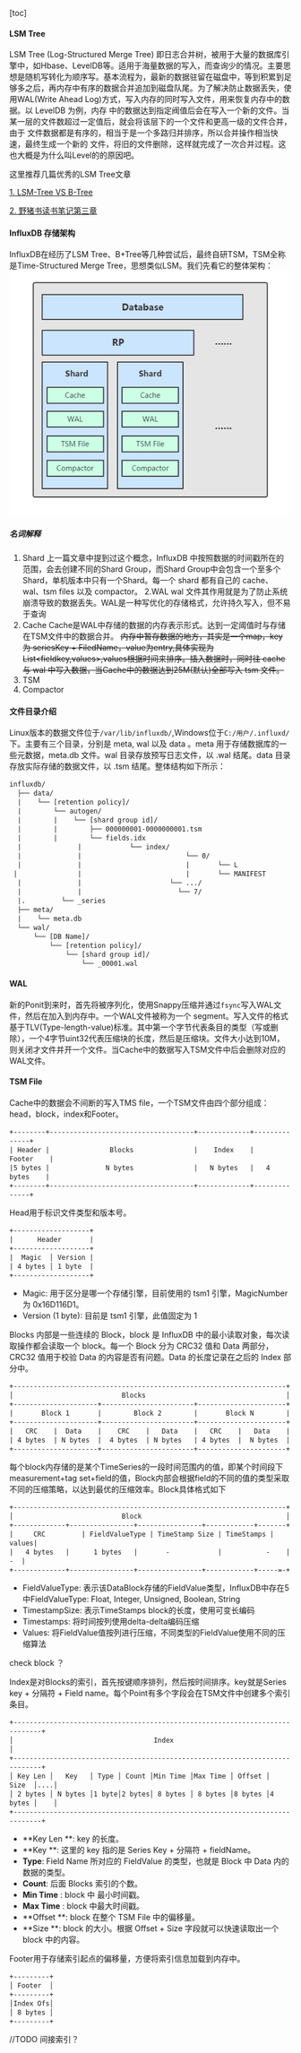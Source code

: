 [toc]

#### LSM Tree

LSM Tree (Log-Structured Merge Tree) 即日志合并树，被用于大量的数据库引擎中，如Hbase、LevelDB等。适用于海量数据的写入，而查询少的情况。主要思想是随机写转化为顺序写。基本流程为，最新的数据驻留在磁盘中，等到积累到足够多之后，再内存中有序的数据合并追加到磁盘队尾。为了解决防止数据丢失，使用WAL(Write Ahead Log)方式，写入内存的同时写入文件，用来恢复内存中的数据。以 LevelDB 为例，内存 中的数据达到指定阀值后会在写入一个新的文件。当某一层的文件数超过一定值后，就会将该层下的一个文件和更高一级的文件合并，由于 文件数据都是有序的，相当于是一个多路归并排序，所以合并操作相当快速，最终生成一个新的 文件，将旧的文件删除，这样就完成了一次合并过程。这也大概是为什么叫Level的的原因吧。

这里推荐几篇优秀的LSM Tree文章

[1. LSM-Tree VS B-Tree](https://blog.bcmeng.com/post/lsm-tree-vs-b-tree.html#5-sstables-and-lsm-trees)

[2. 野猪书读书笔记第三章](https://xieyuanpeng.com/2018/10/18/野猪书读书笔记第三章/)

#### InfluxDB 存储架构

InfluxDB在经历了LSM Tree、B+Tree等几种尝试后，最终自研TSM，TSM全称是Time-Structured Merge Tree，思想类似LSM。我们先看它的整体架构：
![1](./1.png)
##### 名词解释
1. Shard
上一篇文章中提到过这个概念，InfluxDB 中按照数据的时间戳所在的范围，会去创建不同的Shard Group，而Shard Group中会包含一个至多个Shard，单机版本中只有一个Shard。每一个 shard 都有自己的 cache、wal、tsm files 以及 compactor。
2.WAL
  wal 文件其作用就是为了防止系统崩溃导致的数据丢失。WAL是一种写优化的存储格式，允许持久写入，但不易于查询
2. Cache
  Cache是WAL中存储的数据的内存表示形式。达到一定阈值时与存储在TSM文件中的数据合并。
    ~~内存中暂存数据的地方，其实是一个map，key 为 seriesKey + FiledName，value为entry,具体实现为List<fieldkey,values>,values根据时间来排序。插入数据时，同时往 cache 与 wal 中写入数据，当Cache中的数据达到25M(默认)全部写入 tsm 文件。~~
3. TSM
4. Compactor

#### 文件目录介绍

Linux版本的数据文件位于`/var/lib/influxdb/`,Windows位于`C:/用户/.influxd/`下。主要有三个目录，分别是 meta, wal 以及 data 。meta 用于存储数据库的一些元数据，meta.db 文件。wal 目录存放预写日志文件，以 .wal 结尾。data 目录存放实际存储的数据文件，以 .tsm 结尾。整体结构如下所示：

```tree
influxdb/
  ├── data/
  |    └── [retention policy]/
  |        └── autogen/
  |        |    └── [shard group id]/
  |        |        ├── 000000001-0000000001.tsm
  |        |        └── fields.idx
  |				 |			  └── index/
  |				 |							└── 0/
  |				 |							|		└── L 
 |				 |							|		└── MANIFEST
  |				 |					    └── .../
  |				 |						  └── 7/
  |.   		 └── _series
  ├── meta/
  |    └── meta.db
  └── wal/
      └── [DB Name]/
          └── [retention policy]/ 
              └── [shard group id]/ 
                  └── _00001.wal
```

#### WAL
新的Ponit到来时，首先将被序列化，使用Snappy压缩并通过`fsync`写入WAL文件，然后在加入到内存中。一个WAL文件被称为一个 segment。写入文件的格式基于TLV(Type-length-value)标准。其中第一个字节代表条目的类型（写或删除），一个4字节uint32代表压缩块的长度，然后是压缩块。文件大小达到10M，则关闭才文件并开一个文件。当Cache中的数据写入TSM文件中后会删除对应的WAL文件。
#### TSM File 
Cache中的数据会不间断的写入TMS file，一个TSM文件由四个部分组成：head，block，index和Footer。
```
+--------+------------------------------------+-------------+--------------+
| Header |               Blocks               |    Index    |    Footer    |
|5 bytes |              N bytes               |   N bytes   |   4 bytes    |
+--------+------------------------------------+-------------+--------------+
```
Head用于标识文件类型和版本号。
```
+-------------------+
|      Header       |
+-------------------+
|  Magic  │ Version |
| 4 bytes │ 1 byte  |
+-------------------+
```
- Magic: 用于区分是哪一个存储引擎，目前使用的 tsm1 引擎，MagicNumber 为 0x16D116D1。
- Version (1 byte): 目前是 tsm1 引擎，此值固定为 1


Blocks 内部是一些连续的 Block，block 是 InfluxDB 中的最小读取对象，每次读取操作都会读取一个 block。每一个 Block 分为 CRC32 值和 Data 两部分，CRC32 值用于校验 Data 的内容是否有问题。Data 的长度记录在之后的 Index 部分中。
```
+--------------------------------------------------------------------+
│                           Blocks                                   │
+---------------------+-----------------------+----------------------+
|       Block 1       |        Block 2        |       Block N        |
+---------------------+-----------------------+----------------------+
|   CRC    |  Data    |    CRC    |   Data    |   CRC    |   Data    |
| 4 bytes  | N bytes  |  4 bytes  | N bytes   | 4 bytes  |  N bytes  |
+---------------------+-----------------------+----------------------+
```

每个block内存储的是某个TimeSeries的一段时间范围内的值，即某个时间段下measurement+tag set+field的值，Block内部会根据field的不同的值的类型采取不同的压缩策略，以达到最优的压缩效率。Block具体格式如下

```
+--------------------------------------------------------------------+
│                           Block                                    │
+-------------+----------------+----------------+------------+-------+
| 	  CRC		  | FieldValueType | TimeStamp Size | TimeStamps | values|
|   4 bytes   |      1 bytes   |       -		    | 			-    |    -	 |
+-------------+----------------+----------------+------------+-----=-+
```
- FieldValueType: 表示该DataBlock存储的FieldValue类型，InfluxDB中存在5中FieldValueType: Float, Integer, Unsigned, Boolean, String
- TimestampSize: 表示TimeStamps block的长度，使用可变长编码
- Timestamps: 将时间按列使用delta-delta编码压缩
- Values: 将FieldValue值按列进行压缩，不同类型的FieldValue使用不同的压缩算法


check block ？

Index是对Blocks的索引，首先按键顺序排列，然后按时间排序。key就是Series key + 分隔符 + Field name。每个Point有多个字段会在TSM文件中创建多个索引条目。

```
+-----------------------------------------------------------------------------+
│                                   Index                                     │
+-----------------------------------------------------------------------------+
│ Key Len │   Key   │ Type │ Count │Min Time │Max Time │ Offset │  Size  │....│
│ 2 bytes │ N bytes │1 byte│2 bytes│ 8 bytes │ 8 bytes │8 bytes │4 bytes │    │
+-----------------------------------------------------------------------------+
```

- **Key Len **:  key 的长度。
- **Key **: 这里的 key 指的是 Series Key + 分隔符 + fieldName。
- **Type**: Field Name 所对应的 FieldValue 的类型，也就是 Block 中 Data 内的数据的类型。
- **Count**: 后面 Blocks 索引的个数。
- **Min Time** : block 中 最小时间戳。
- **Max Time** : block 中最大时间戳。
- **Offset **: block 在整个 TSM File 中的偏移量。
- **Size **: block 的大小。根据 Offset + Size 字段就可以快速读取出一个 block 中的内容。

Footer用于存储索引起点的偏移量，方便将索引信息加载到内存中。

```
+---------+
│ Footer  │
+---------+
│Index Ofs│
│ 8 bytes │
+---------+
```





//TODO  间接索引？

